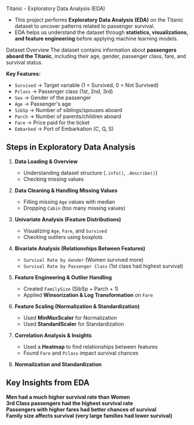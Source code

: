 Titanic - Exploratory Data Analysis (EDA)
* This project performs **Exploratory Data Analysis (EDA)** on the Titanic dataset to uncover patterns related to passenger survival. 
* EDA helps us understand the dataset through **statistics, visualizations, and feature engineering** before applying machine learning models.

Dataset Overview
The dataset contains information about **passengers aboard the Titanic**, including their age, gender, passenger class, fare, and survival status.

**Key Features:**
- `Survived` → Target variable (1 = Survived, 0 = Not Survived)
- `Pclass` → Passenger class (1st, 2nd, 3rd)
- `Sex` → Gender of the passenger
- `Age` → Passenger's age
- `SibSp` → Number of siblings/spouses aboard
- `Parch` → Number of parents/children aboard
- `Fare` → Price paid for the ticket
- `Embarked` → Port of Embarkation (C, Q, S)

## Steps in Exploratory Data Analysis
1. **Data Loading & Overview**  
   - Understanding dataset structure (`.info()`, `.describe()`)
   - Checking missing values

2. **Data Cleaning & Handling Missing Values**  
   - Filling missing `Age` values with median  
   - Dropping `Cabin` (too many missing values)  

3. **Univariate Analysis (Feature Distributions)**  
   - Visualizing `Age`, `Fare`, and `Survived`  
   - Checking outliers using boxplots  

4. **Bivariate Analysis (Relationships Between Features)**  
   - `Survival Rate by Gender` (Women survived more)  
   - `Survival Rate by Passenger Class` (1st class had highest survival)  

5. **Feature Engineering & Outlier Handling**  
   - Created `FamilySize` (SibSp + Parch + 1)  
   - Applied **Winsorization & Log Transformation** on `Fare`  

6. **Feature Scaling (Normalization & Standardization)**  
   - Used **MinMaxScaler** for Normalization  
   - Used **StandardScaler** for Standardization  

7. **Correlation Analysis & Insights**  
   - Used a **Heatmap** to find relationships between features  
   - Found `Fare` and `Pclass` impact survival chances

8. **Normailzation and Standardization**

## Key Insights from EDA
**Men had a much higher survival rate than Women**  
**3rd Class passengers had the highest survival rate**  
**Passengers with higher fares had better chances of survival**  
**Family size affects survival (very large families had lower survival)**  

